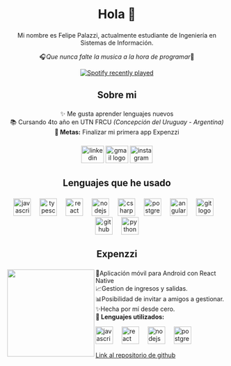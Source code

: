 <h1 align="center">Hola 👋</h1>

###

<p align="center">Mi nombre es Felipe Palazzi, actualmente estudiante de Ingeniería en Sistemas de Información.</p>
<p align="center">🎧<i>Que nunca falte la musica a la hora de programar</i>🎵</p>
<div align="center">
  <a href="https://open.spotify.com/user/q7wba7pd9qy45b1dr3ady8pvi">
    <img src="https://spotify-recently-played-readme.vercel.app/api?user=q7wba7pd9qy45b1dr3ady8pvi&count=4&unique=true&width=700" alt="Spotify recently played"  />
  </a>
</div>

###

<h2 align="center">Sobre mi</h2>

###

<p align="center">✨ Me gusta aprender lenguajes nuevos<br>📚 Cursando 4to año en UTN FRCU<i> (Concepción del Uruguay - Argentina)</i><br><b>🎯 Metas:</b> Finalizar mi primera app Expenzzi</p>

###

<div align="center">
  <a href="https://www.linkedin.com/in/felipepalazzi/" target="_blank"><img src="https://raw.githubusercontent.com/maurodesouza/profile-readme-generator/master/src/assets/icons/social/linkedin/default.svg" width="52" height="40" alt="linkedin logo"  /></a>
  <a href="mailto:palazzifelipe@gmail.com" target="_blank"><img src="https://cdn.simpleicons.org/gmail/EA4335" width="52" height="40" alt="gmail logo"/></a>
  <a href="https://www.instagram.com/feli_pal" target="_blank"><img src="https://raw.githubusercontent.com/maurodesouza/profile-readme-generator/master/src/assets/icons/social/instagram/default.svg" width="52" height="40" alt="instagram logo"  /></a>
</div>

###

<h2 align="center">Lenguajes que he usado</h2>

###

<div align="center">
  <img src="https://cdn.jsdelivr.net/gh/devicons/devicon/icons/javascript/javascript-original.svg" height="40" alt="javascript logo"  />
  <img width="12" />
  <img src="https://cdn.jsdelivr.net/gh/devicons/devicon/icons/typescript/typescript-original.svg" height="40" alt="typescript logo"  />
  <img width="12" />
  <img src="https://cdn.jsdelivr.net/gh/devicons/devicon/icons/react/react-original.svg" height="40" alt="react logo"  />
  <img width="12" />
  <img src="https://cdn.simpleicons.org/nodedotjs/339933" height="40" alt="nodejs logo"  />
  <img width="12" />
  <img src="https://cdn.jsdelivr.net/gh/devicons/devicon/icons/csharp/csharp-original.svg" height="40" alt="csharp logo"  />
  <img width="12" />
  <img src="https://cdn.jsdelivr.net/gh/devicons/devicon/icons/postgresql/postgresql-original.svg" height="40" alt="postgresql logo"  />
  <img width="12" />
  <img src="https://cdn.jsdelivr.net/gh/devicons/devicon/icons/angularjs/angularjs-original.svg" height="40" alt="angularjs logo"  />
  <img width="12" />
  <img src="https://cdn.jsdelivr.net/gh/devicons/devicon/icons/git/git-original.svg" height="40" alt="git logo"  />
  <img width="12" />
  <img src="https://cdn.jsdelivr.net/gh/devicons/devicon/icons/github/github-original.svg" height="40" alt="github logo"  />
  <img width="12" />
  <img src="https://cdn.jsdelivr.net/gh/devicons/devicon/icons/python/python-original.svg" height="40" alt="python logo"  />
</div>

###

<h2 align="center">Expenzzi</h2>

###

<a href="https://play.google.com/store/apps/details?id=com.felipepalazzi.expenzzi" target="_blank"><img align="left" height="200" src="https://play-lh.googleusercontent.com/z3A1KZY45HbXl49pmFdOcu2H-YlJaQfArx4IR7WfkNOSQ7UhJvnwDgWImV75ODnKV9I=w240-h480-rw"  /></a>
<div align="center">
  <p align="left">📱Aplicación móvil para Android con React Native<br>📈Gestion de ingresos y salidas.<br>📊Posibilidad de invitar a amigos a gestionar.<br>✨Hecha por mí desde cero.<br><b>🎯 Lenguajes utilizados:</b></p>
  <div align="left">
    <img src="https://cdn.jsdelivr.net/gh/devicons/devicon/icons/javascript/javascript-original.svg" height="40" alt="javascript logo"  />
    <img width="12" />
    <img src="https://cdn.jsdelivr.net/gh/devicons/devicon/icons/react/react-original.svg" height="40" alt="react logo"  />
    <img width="12" />
    <img src="https://cdn.simpleicons.org/nodedotjs/339933" height="40" alt="nodejs logo"  />
    <img width="12" />
    <img src="https://cdn.jsdelivr.net/gh/devicons/devicon/icons/postgresql/postgresql-original.svg" height="40" alt="postgresql logo"  />
  </div>
  <a href="https://github.com/FelipePalazzi/gastos-personales-main" target="_blank">
   <p align="left">Link al repositorio de github</p>
</a>
</div>
